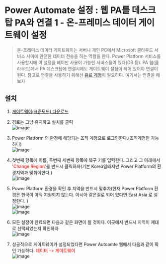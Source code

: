 # Power Automate 설정 : 웹 PA를 데스크탑 PA와 연결 1 - 온-프레미스 데이터 게이트웨이 설정
> 온-프레미스 데이터 게이트웨이는 서버나 개인 PC에서 Microsoft 클라우드 서비스 사이에 안전한 데이터 전송을 하는 역할을 한다. Power Platform 서비스를 사용할시에 이 설정을 해야만 사용이 가능한 서비스들이 있다(DB 등). PA 웹(클라우드)에서 PA 데스크탑에 연결시에도 게이트웨이 설정이 되어 있어야 연결이 된다. 참고로 연결을 사용하기 위해선 [유료 계정](https://powerautomate.microsoft.com/ko-kr/pricing/)이 필요하다. 여기서는 연결을 해보자

## 설치

1. [게이트웨이(표준모드) 다운로드](https://go.microsoft.com/fwlink/?LinkId=2116849&clcid=0x409)

2. 경로는 그냥 유지하고 설치를 클릭<br>![image](https://user-images.githubusercontent.com/39551265/159611215-509c04f7-c859-4027-a798-8c214baf2fa4.png)<br>

3. Power Platform 의 환경에 해당되는 조직 계정으로 로그인한다.(조직계정만 가능하다)<br>![image](https://user-images.githubusercontent.com/39551265/159611367-71472c6d-3dd7-4c8b-a171-4cd0734e6627.png)<br>

4. 첫번째 항목에 이름, 두번째 세번째 항목에 복구 키를 입력한다. 그리고 그 아래에서 <span style="color:red">'Change Region'</span>을 반드시 클릭하자(기본 Korea일테지만 Power Platform의 환경지역과 맞춰야한다.)<br>![image](https://user-images.githubusercontent.com/39551265/159612606-fb4d45d6-db93-4f00-95fc-56922bc66af9.png)<br>

5. Power Platform 환경을 확인 후 지역을 반드시 맞추자(현재 Power Platform 환경은 한국이 아직 지원되지 않는다. 아시아 같은걸로 되어 있다면 East Asia 로 설정한다. )<br>![image](https://user-images.githubusercontent.com/39551265/159613473-2430baf9-884d-43e9-bf84-e23a969abba9.png)<br>![image](https://user-images.githubusercontent.com/39551265/159613667-c610d9f4-c21d-4388-ada3-0d713b4eae55.png)

6. 모든 설정이 완료되면 다음과 같은 화면이 될 것이다. 이곳에서 반드시 지역이 제대로 선택되었는지 확인하자<br>![image](https://user-images.githubusercontent.com/39551265/159619320-ec8d05a0-c6e6-46fe-ad27-bd8b65100a4a.png)<br>

7. 성공적으로 게이트웨이가 설정되었다면 Power Autoamte 웹에서 다음과 같이 확인 가능하다. <span style="color:red">데이터 -> 게이트웨이</span><br>![image](https://user-images.githubusercontent.com/39551265/159623038-a8780a18-d1f2-4e61-bd37-e49dd8cdbb05.png)<br>